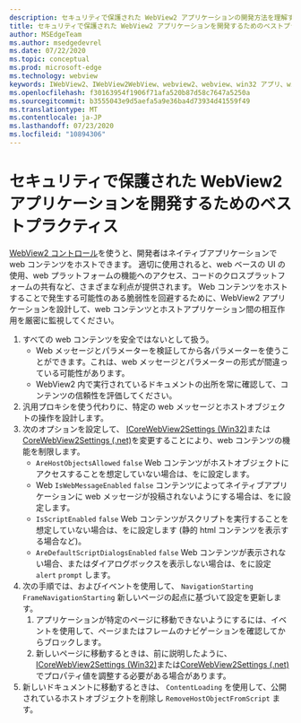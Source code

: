 ```yaml
---
description: セキュリティで保護された WebView2 アプリケーションの開発方法を理解する
title: セキュリティで保護された WebView2 アプリケーションを開発するためのベストプラクティス
author: MSEdgeTeam
ms.author: msedgedevrel
ms.date: 07/22/2020
ms.topic: conceptual
ms.prod: microsoft-edge
ms.technology: webview
keywords: IWebView2、IWebView2WebView、webview2、webview、win32 アプリ、win32、edge、ICoreWebView2、ICoreWebView2Host、browser control、edge html、security
ms.openlocfilehash: f30163954f1906f71afa520b87d58c7647a5250a
ms.sourcegitcommit: b3555043e9d5aefa5a9e36ba4d73934d41559f49
ms.translationtype: MT
ms.contentlocale: ja-JP
ms.lasthandoff: 07/23/2020
ms.locfileid: "10894306"
---
```

# セキュリティで保護された WebView2 アプリケーションを開発するためのベストプラクティス  

[WebView2 コントロール][Webview2Main]を使うと、開発者はネイティブアプリケーションで web コンテンツをホストできます。 適切に使用されると、web ベースの UI の使用、web プラットフォームの機能へのアクセス、コードのクロスプラットフォームの共有など、さまざまな利点が提供されます。  Web コンテンツをホストすることで発生する可能性のある脆弱性を回避するために、WebView2 アプリケーションを設計して、web コンテンツとホストアプリケーション間の相互作用を厳密に監視してください。  

1.  すべての web コンテンツを安全ではないとして扱う。  
    *   Web メッセージとパラメーターを検証してから各パラメーターを使うことができます。これは、web メッセージとパラメーターの形式が間違っている可能性があります。
    *   WebView2 内で実行されているドキュメントの出所を常に確認して、コンテンツの信頼性を評価してください。  
1.  汎用プロキシを使う代わりに、特定の web メッセージとホストオブジェクトの操作を設計します。  
1.  次のオプションを設定して、 [ICoreWebView2Settings (Win32)][Webview2ReferenceWin3209538Icorewebview2settings]または[CoreWebView2Settings (.net)][Webview2ReferenceWin3209538MicrosoftWebWebview2CoreCorewebview2settings]を変更することにより、web コンテンツの機能を制限します。  
    *   `AreHostObjectsAllowed` `false` Web コンテンツがホストオブジェクトにアクセスすることを想定していない場合は、をに設定します。  
    *   Web `IsWebMessageEnabled` `false` コンテンツによってネイティブアプリケーションに web メッセージが投稿されないようにする場合は、をに設定します。  
    *   `IsScriptEnabled` `false` Web コンテンツがスクリプトを実行することを想定していない場合は、をに設定します (静的 html コンテンツを表示する場合など)。  
    *   `AreDefaultScriptDialogsEnabled` `false` Web コンテンツが表示されない場合、またはダイアログボックスを表示しない場合は、をに設定 `alert` `prompt` します。  
1.  次の手順では、およびイベントを使用して、 `NavigationStarting` `FrameNavigationStarting` 新しいページの起点に基づいて設定を更新します。  
    1.  アプリケーションが特定のページに移動できないようにするには、イベントを使用して、ページまたはフレームのナビゲーションを確認してからブロックします。  
    1.  新しいページに移動するときは、前に説明したように、 [ICoreWebView2Settings (Win32)][Webview2ReferenceWin3209538Icorewebview2settings]または[CoreWebView2Settings (.net)][Webview2ReferenceWin3209538MicrosoftWebWebview2CoreCorewebview2settings]でプロパティ値を調整する必要がある場合があります。  
1.  新しいドキュメントに移動するときは、 `ContentLoading` を使用して、公開されているホストオブジェクトを削除し `RemoveHostObjectFromScript` ます。  

<!--## Security

Always check the Source property of the WebView before using `ExecuteScript`, `PostWebMessageAsJson`, `PostWebMessageAsString`, or any other method to send information into the WebView. The WebView may have navigated to another page via the end user interacting with the page or script in the page causing navigation. Similarly, be very careful with `AddScriptToExecuteOnDocumentCreated`. All future `navigations` run the same script and if it provides access to information intended only for a certain origin, any HTML document may have access.

When examining the result of an `ExecuteScript` method call, a `WebMessageReceived` event, always check the Source of the sender, or any other mechanism of receiving information from an HTML document in a WebView validate the URI of the HTML document is what you expect.

When constructing a message to send into a WebView, prefer using `PostWebMessageAsJson` and construct the JSON string parameter using a JSON library. This avoids any potential accidents of encoding information into a JSON string or script and ensure no attacker controlled input can modify the rest of the JSON message or run arbitrary script. -->  

<!-- links -->  

[Webview2Main]: ../index.md "Microsoft Edge WebView2 の概要 (プレビュー) |Microsoft ドキュメント"  

[Webview2ReferenceWin3209538Icorewebview2settings]: ../reference/win32/0-9-538/icorewebview2settings.md "インターフェイス ICoreWebView2Settings |Microsoft ドキュメント"  

[Webview2ReferenceWin3209538MicrosoftWebWebview2CoreCorewebview2settings]: ../reference/dotnet/0-9-538/microsoft-web-webview2-core-corewebview2settings.md "WebView2 クラス | CoreWebView2Settings クラスを |Microsoft ドキュメント"  
